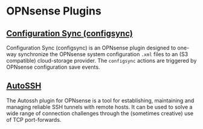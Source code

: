 # OPNsense Plugins

## [Configuration Sync (configsync)](/opnsense/plugins/configsync)
Configuration Sync (configsync) is an OPNsense plugin designed to one-way 
synchronize the OPNsense system configuration `.xml` files to an (S3 
compatible) cloud-storage provider.  The `configsync` actions are triggered 
by OPNsense configuration save events.

## [AutoSSH](/opnsense/plugins/autossh)

The Autossh plugin for OPNsense is a tool for establishing, maintaining and 
managing reliable SSH tunnels with remote hosts. It can be used to solve a 
wide range of connection challenges through the (sometimes creative) use of 
TCP port-forwards.
